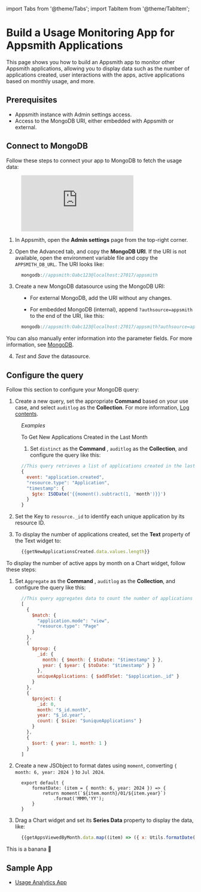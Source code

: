 import Tabs from '@theme/Tabs';
import TabItem from '@theme/TabItem';

# Build a Usage Monitoring App for Appsmith Applications

This page shows you how to build an Appsmith app to monitor other Appsmith applications, allowing you to display data such as the number of applications created, user interactions with the apps, active applications based on monthly usage, and more.

## Prerequisites

- Appsmith instance with Admin settings access.
- Access to the MongoDB URI, either embedded with Appsmith or external.


## Connect to MongoDB

Follow these steps to connect your app to MongoDB to fetch the usage data:


<dd>

<div style={{ position: "relative", paddingBottom: "calc(50.520833333333336% + 41px)", height: "0", width: "100%" }}>
  <iframe src="https://demo.arcade.software/VORqZSvYo0RPYVSq46Li?embed" frameborder="0" loading="lazy" webkitallowfullscreen mozallowfullscreen allowfullscreen style={{ position: "absolute", top: "0", left: "0", width: "100%", height: "100%", colorScheme: "light" }} title="Appsmith | Connect Data">
  </iframe>
</div>


</dd>


1. In Appsmith, open the **Admin settings** page from the top-right corner.

2. Open the Advanced tab, and copy the **MongoDB URI**. If the URI is not available, open the environment variable file and copy the `APPSMITH_DB_URL`. The URI looks like:

<dd>

```js
mongodb://appsmith:Oabc123@localhost:27017/appsmith
```



</dd>

3. Create a new MongoDB datasource using the MongoDB URI:

<dd>

- For external MongoDB, add the URI without any changes.

- For embedded MongoDB (internal), append `?authsource=appsmith` to the end of the URI, like this:

<dd>

```js
mongodb://appsmith:Oabc123@localhost:27017/appsmith?authsource=appsmith
```

</dd>

You can also manually enter information into the parameter fields. For more information, see [MongoDB](/connect-data/reference/querying-mongodb#connection-parameters).



</dd>

4. *Test* and *Save* the datasource. 




## Configure the query

Follow this section to configure your MongoDB query:

1. Create a new query, set the appropriate **Command** based on your use case, and select `auditlog` as the **Collection**. For more information, [Log contents](/advanced-concepts/audit-logs#log-contents).

<dd>

*Examples*

<Tabs>
  <TabItem value="apple" label="Number of New Apps Created" default>
   To Get New Applications Created in the Last Month

1. Set `distinct` as the **Command** , `auditlog` as the **Collection**, and configure the query like this:


<dd>

```js
//This query retrieves a list of applications created in the last month.
{
  event: "application.created",
  "resource.type": "Application",
  "timestamp": {
    $gte: ISODate('{{moment().subtract(1, 'month')}}')
  }
}
```

</dd>

2. Set the Key to `resource._id` to identify each unique application by its resource ID.

3. To display the number of applications created, set the **Text** property of the Text widget to:


<dd>

```js
{{getNewApplicationsCreated.data.values.length}}
```

</dd>


  </TabItem>
  <TabItem value="orange" label="Monthly Active Apps">

To display the number of active apps by month on a Chart widget, follow these steps:


1. Set `Aggregate` as the **Command** , `auditlog` as the **Collection**, and configure the query like this:

<dd>

```js
//This query aggregates data to count the number of applications viewed each month, grouping by month and year.
[
  {
    $match: {
      "application.mode": "view",
      "resource.type": "Page"
    }
  },
  {
    $group: {
      _id: {
        month: { $month: { $toDate: "$timestamp" } },
        year: { $year: { $toDate: "$timestamp" } }
      },
      uniqueApplications: { $addToSet: "$application._id" }
    }
  },
  {
    $project: {
      _id: 0,
      month: "$_id.month",
      year: "$_id.year",
      count: { $size: "$uniqueApplications" }
    }
  },
  {
    $sort: { year: 1, month: 1 }
  }
]
```
</dd>

2. Create a new JSObject to format dates using `moment`, converting `{ month: 6, year: 2024 }` to `Jul 2024`.

<dd>

```JS
export default {
	formatDate: (item = { month: 6, year: 2024 }) => {
		return moment(`${item.month}/01/${item.year}`)
			.format('MMM\'YY');
	}
}
```
</dd>

3. Drag a Chart widget and set its **Series Data** property to display the data, like:

<dd>

```js
{{getAppsViewedByMonth.data.map((item) => ({ x: Utils.formatDate(item), y: item.count }))}}
```

</dd>


<ZoomImage
  src="/img/getAppsViewedByMonth.png" 
  alt=""
  caption=""
/>

  </TabItem>
  <TabItem value="banana" label="Raw Logs">
    This is a banana 🍌
  </TabItem>
</Tabs>

</dd>

## Sample App

- [Usage Analytics App](https://app.appsmith.com/app/usage-analytics/dashboard-660d304eca635a1aa4a8e909)

